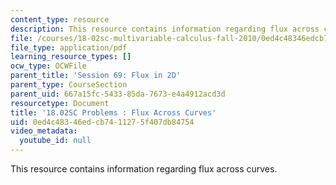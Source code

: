 ```yaml
---
content_type: resource
description: This resource contains information regarding flux across curves.
file: /courses/18-02sc-multivariable-calculus-fall-2010/0ed4c48346edcb7411275f407db84754_MIT18_02SC_pb_69_quest.pdf
file_type: application/pdf
learning_resource_types: []
ocw_type: OCWFile
parent_title: 'Session 69: Flux in 2D'
parent_type: CourseSection
parent_uid: 667a15fc-5433-85da-7673-e4a4912acd3d
resourcetype: Document
title: '18.02SC Problems : Flux Across Curves'
uid: 0ed4c483-46ed-cb74-1127-5f407db84754
video_metadata:
  youtube_id: null
---
```

This resource contains information regarding flux across curves.

